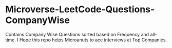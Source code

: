 # Microverse-LeetCode-Questions-CompanyWise
Contains Company Wise Questions sorted based on Frequency and all-time.
I Hope this repo helps Microanuts to ace interviews at Top Companies.
